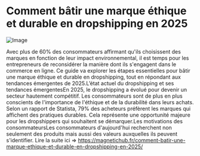 # Comment bâtir une marque éthique et durable en dropshipping en 2025

![Image](https://images.pexels.com/photos/230544/pexels-photo-230544.jpeg?auto=compress&cs=tinysrgb&h=650&w=940)

Avec plus de 60% des consommateurs affirmant qu'ils choisissent des marques en fonction de leur impact environnemental, il est temps pour les entrepreneurs de reconsidérer la manière dont ils s'engagent dans le commerce en ligne. Ce guide va explorer les étapes essentielles pour bâtir une marque éthique et durable en dropshipping, tout en répondant aux tendances émergentes de 2025.L’état actuel du dropshipping et ses tendances émergentesEn 2025, le dropshipping a évolué pour devenir un secteur hautement compétitif. Les consommateurs sont de plus en plus conscients de l'importance de l'éthique et de la durabilité dans leurs achats. Selon un rapport de Statista, 79% des acheteurs préfèrent les marques qui affichent des pratiques durables. Cela représente une opportunité majeure pour les dropshippers qui souhaitent se démarquer.Les motivations des consommateursLes consommateurs d'aujourd'hui recherchent non seulement des produits mais aussi des valeurs auxquelles ils peuvent s'identifier. Lire la suite ici => https://magnetichub.fr/comment-batir-une-marque-ethique-et-durable-en-dropshipping-en-2025/
